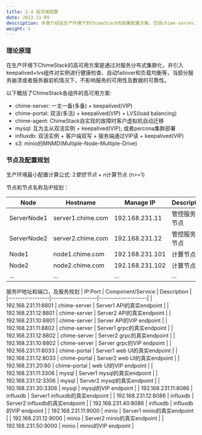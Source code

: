 ```yaml
---
title: 2.4 高可用配置
date: 2023-11-09
description: 本章介绍在生产环境下的ChimeStack的部署配置方案，包括chime-server、chime-agent的高可用部署及配置，以及mysql, influxdb和s3的高可用部署及配置。
weight: 5
---
```


### 理论原理

在生产环境下ChimeStack的高可用方案是通过对服务分布式集群化，并引入keepalived+lvs组件对实例进行健康检查、自动failover和负载均衡等，当部分服务崩溃或者服务器宕机情况下，不影响服务的可用性及数据的可靠性。

以下概括了ChimeStack各组件的高可用方案:

- chime-server: 一主一备(多备) + keepalived(VIP) 
- chime-portal: 双活(多活) + keepalived(VIP) + LVS(load balancing)
- chime-agent: ChimeStack自实现的故障时客户虚拟机自动迁移
- mysql: 互为主从双活实例 + keepalived(VIP), 或者percona集群部署
- influxdb: 双活实例 + 客户端双写 + 服务端通过VIP读 + keepalived(VIP)
- s3: minio的MNMD(Multiple-Node-Multiple-Drive)

### 节点及配置规划

生产环境最小配置计算公式: 2*管控节点 + n*计算节点 (n>=1)

节点和节点名称及IP规划：

| Node | Hostname | Manage IP       | Description | 
|------|----------|----------|-------------|
| ServerNode1 | server1.chime.com | 192.168.231.11 | 管控服务主节点 | 
| ServerNode2 | server2.chime.com | 192.168.231.12 | 管控服务从节点 | 
| Node1 | node1.chime.com | 192.168.231.101 | 计算节点1 | 
| Node2 | node2.chime.com | 192.168.231.102 | 计算节点2 | 
| ... | ... | ... | ... |

服务IP地址和端口，及服务规划
| IP:Port         | Component/Service |    Description     | 
|-----------------|-------------------|--------------------|
| 192.168.231.11:8801 | chime-server | Server1 API的真实endpoint | 
| 192.168.231.12:8801 | chime-server | Server2 API的真实endpoint | 
| 192.168.231.10:8801 | chime-server | Server API的VIP endpoint |
| 192.168.231.11:8802 | chime-server | Server1 grpc的真实endpoint | 
| 192.168.231.12:8802 | chime-server | Server2 grpc的真实endpoint | 
| 192.168.231.10:8802 | chime-server | Server grpc的VIP endpoint |
| 192.168.231.11:8033 | chime-portal | Server1 web UI的真实endpoint | 
| 192.168.231.12:8033 | chime-portal | Server2 web UI的真实endpoint | 
| 192.168.231.20:80   | chime-portal | web UI的VIP endpoint |
| 192.168.231.11:3306 | mysql        | Server1 mysql的真实endpoint | 
| 192.168.231.12:3306 | mysql        | Server2 mysql的真实endpoint | 
| 192.168.231.30:3306 | mysql        | mysql的VIP endpoint |
| 192.168.231.11:8086 | influxdb     | Server1 influxdb的真实endpoint | 
| 192.168.231.12:8086 | influxdb     | Server2 influxdb的真实endpoint | 
| 192.168.231.40:8086 | influxdb     | influxdb的VIP endpoint |
| 192.168.231.11:9000 | minio        | Server1 minio的真实endpoint | 
| 192.168.231.12:9000 | minio        | Server2 minio的真实endpoint | 
| 192.168.231.50:9000 | minio        | minio的VIP endpoint |


